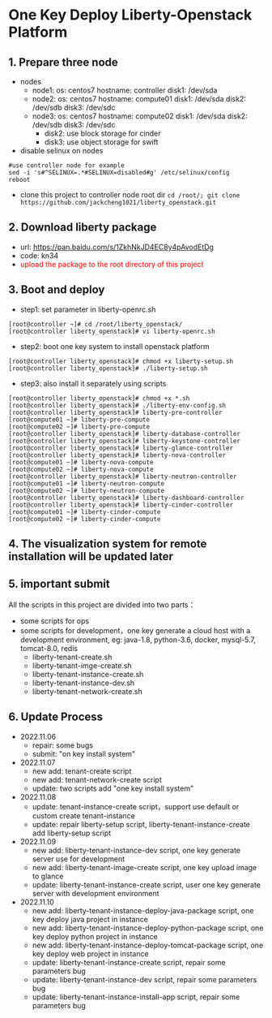 # One Key Deploy Liberty-Openstack Platform

## 1. Prepare three node
- nodes
  - node1: os: centos7 hostname: controller disk1: /dev/sda
  - node2: os: centos7 hostname: compute01 disk1: /dev/sda disk2: /dev/sdb disk3: /dev/sdc
  - node3: os: centos7 hostname: compute02 disk1: /dev/sda disk2: /dev/sdb disk3: /dev/sdc
    - disk2: use block storage for cinder
    - disk3: use object storage for swift
- disable selinux on nodes
```
#use controller node for example
sed -i 's#^SELINUX=.*#SELINUX=disabled#g' /etc/selinux/config
reboot
```
- clone this project to controller node root dir `cd /root/; git clone https://github.com/jackcheng1021/liberty_openstack.git `

## 2. Download liberty package 
- url: https://pan.baidu.com/s/1ZkhNkJD4EC8y4pAvodEtDg 
- code: kn34 
- <font color='red'>upload the package to the root directory of this project</font>

## 3. Boot and deploy
- step1: set parameter in liberty-openrc.sh
```
[root@controller ~]# cd /root/liberty_openstack/
[root@controller liberty_openstack]# vi liberty-openrc.sh
```
- step2: boot one key system to install openstack platform
```
[root@controller liberty_openstack]# chmod +x liberty-setup.sh
[root@controller liberty_openstack]# ./liberty-setup.sh
```
- step3: also install it separately using scripts
```
[root@controller liberty_openstack]# chmod +x *.sh
[root@controller liberty_openstack]# ./liberty-env-config.sh
[root@controller liberty_openstack]# liberty-pre-controller
[root@compute01 ~]# liberty-pre-compute
[root@compute02 ~]# liberty-pre-compute
[root@controller liberty_openstack]# liberty-database-controller
[root@controller liberty_openstack]# liberty-keystone-controller
[root@controller liberty_openstack]# liberty-glance-controller
[root@controller liberty_openstack]# liberty-nova-controller
[root@compute01 ~]# liberty-nova-compute
[root@compute02 ~]# liberty-nova-compute
[root@controller liberty_openstack]# liberty-neutron-controller
[root@compute01 ~]# liberty-neutron-compute
[root@compute02 ~]# liberty-neutron-compute
[root@controller liberty_openstack]# liberty-dashboard-controller
[root@controller liberty_openstack]# liberty-cinder-controller
[root@compute01 ~]# liberty-cinder-compute
[root@compute02 ~]# liberty-cinder-compute
```

## 4. The visualization system for remote installation will be updated later

## 5. important submit

All the scripts in this project are divided into two parts：
- some scripts for ops
- some scripts for development，one key generate a cloud host with a development environment, eg: java-1.8, python-3.6, docker, mysql-5.7, tomcat-8.0, redis
  - liberty-tenant-create.sh
  - liberty-tenant-imge-create.sh
  - liberty-tenant-instance-create.sh
  - liberty-tenant-instance-dev.sh
  - liberty-tenant-network-create.sh

## 6. Update Process
- 2022.11.06
  - repair: some bugs
  - submit: "on key install system"
- 2022.11.07
  - new add: tenant-create script
  - new add: tenant-network-create script
  - update: two scripts add  "one key install system"
- 2022.11.08
  - update: tenant-instance-create script，support use  default or custom create tenant-instance
  - update: repair liberty-setup script, liberty-tenant-instance-create add liberty-setup script
- 2022.11.09
  - new add: liberty-tenant-instance-dev script, one key generate server use for development
  - new add: liberty-tenant-image-create script, one key upload image to glance
  - update: liberty-tenant-instance-create script, user one key generate server with development environment
- 2022.11.10
  - new add: liberty-tenant-instance-deploy-java-package script, one key deploy java project in instance
  - new add: liberty-tenant-instance-deploy-python-package script, one key deploy python project in instance
  - new add: liberty-tenant-instance-deploy-tomcat-package script, one key deploy web project in instance
  - update: liberty-tenant-instance-create script, repair some parameters bug
  - update: liberty-tenant-instance-dev script, repair some parameters bug
  - update: liberty-tenant-instance-install-app script, repair some parameters bug
  